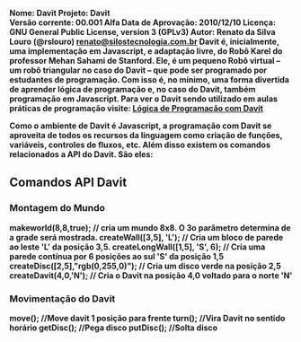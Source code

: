 <strong>Nome:                   Davit
Projeto:                Davit     
Versão corrente:        00.001 Alfa
Data de Aprovação:      2010/12/10
Licença: GNU General    Public License, version 3 (GPLv3)
Autor: Renato da Silva Louro (@rslouro) renato@silostecnologia.com.br
</strond>
Davit é, inicialmente, uma implementação em Javascript, e adaptação livre, do Robô Karel do professor Mehan Sahami de Stanford. Ele, é um pequeno Robô virtual – um robô triangular no caso do Davit – que pode ser programado por estudantes de programação. Com isso é, no mínimo, uma forma divertida de aprender lógica de programação e, no caso do Davit, também programação em Javascript.
Para ver o Davit sendo utilizado em aulas práticas de programação visite:
<a href=http://www.aprenderprogramar.com.br/logica-programacao-davit/>Lógica de Programação com Davit</a>

Como o ambiente de Davit é Javascript, a programação com Davit se aproveita de todos os recursos da linguagem como criação de funções, variáveis, controles de fluxos, etc.
Além disso existem os comandos relacionados a API do Davit. São eles:

<h2>Comandos API Davit</h2>
<h3>Montagem do Mundo</h3>
   makeworld(8,8,true); // cria um mundo 8x8. O 3o parâmetro determina de a grade será mostrada.     
   createWall([3,5], 'L'); // Cria um bloco de parede ao leste 'L' da posição 3,5.
   createLongWall([1,5], 'S', 6); // Cria uma parede contínua por 6 posições ao sul 'S' da posição 1,5
   createDisc([2,5],"rgb(0,255,0)"); // Cria um disco verde na posição 2,5
   createDavit(4,0,'N'); // Cria o Davit na posição 4,0 voltado para o norte 'N'
<h3>Movimentação do Davit</h3>
   move(); //Move davit 1 posição para frente
   turn(); //Vira Davit no sentido horário
   getDisc(); //Pega disco
   putDisc(); //Solta disco
